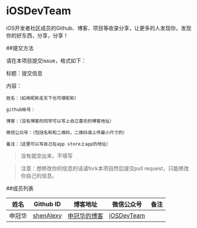 # iOSDevTeam
iOS开发者社区成员的Github、博客、项目等收录分享，让更多的人发现你，发现你的好东西，分享，分享！

##提交方法

请在本项目提交issue，格式如下：


标题：提交信息

内容：

```
姓名：（如用昵称走天下也可填昵称）

github帐号：

博客：（没有博客的同学可以写上自己喜欢的博客地址）

微信公众号：（包括名称和二维码，二维码请上传最小尺寸的）

备注：（这里可以写自己在app store上app的地址）
```
> 没有就空出来，不填写

> 注意：想修改你的信息的话请fork本项目然后提交pull request，只能修改你自己的信息。


##成员列表

| 姓名 | Github ID | 博客地址 | 微信公众号 |  备注  |
| --- | --- | --- | --- | --- |
| 申冠华 | [shenAlexy](http://github.com/shenAlexy)  | [申冠华的博客](http://blog.csdn.net/shenguanhua) |  [iOSDevTeam](assets/images/shenguanhua.jpg)  |  
